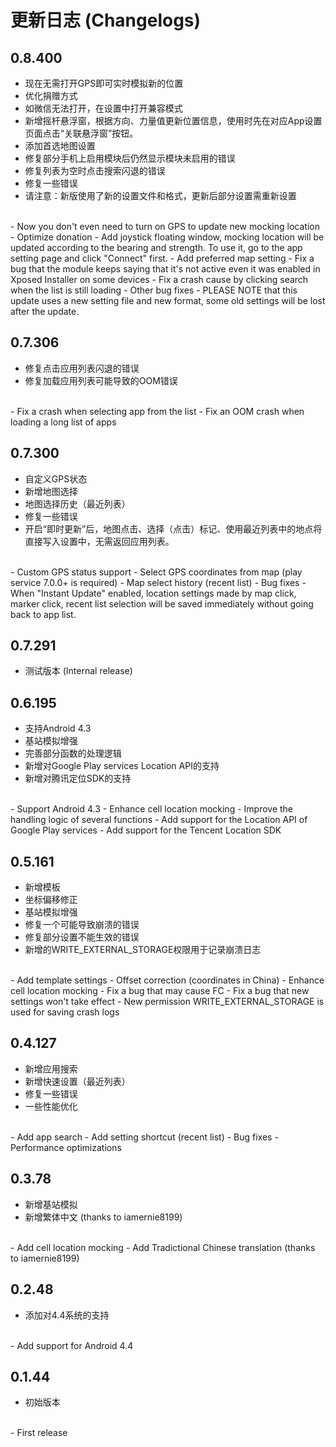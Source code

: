 # 更新日志 (Changelogs)

## 0.8.400
- 现在无需打开GPS即可实时模拟新的位置
- 优化捐赠方式
- 如微信无法打开，在设置中打开兼容模式
- 新增摇杆悬浮窗，根据方向、力量值更新位置信息，使用时先在对应App设置页面点击“关联悬浮窗”按钮。
- 添加首选地图设置
- 修复部分手机上启用模块后仍然显示模块未启用的错误
- 修复列表为空时点击搜索闪退的错误
- 修复一些错误
- 请注意：新版使用了新的设置文件和格式，更新后部分设置需重新设置    
<br/>
- Now you don't even need to turn on GPS to update new mocking location
- Optimize donation 
- Add joystick floating window, mocking location will be updated according to the bearing and strength. To use it, go to the app setting page and click "Connect" first.
- Add preferred map setting
- Fix a bug that the module keeps saying that it's not active even it was enabled in Xposed Installer on some devices
- Fix a crash cause by clicking search when the list is still loading
- Other bug fixes
- PLEASE NOTE that this update uses a new setting file and new format, some old settings will be lost after the update. 


## 0.7.306
- 修复点击应用列表闪退的错误
- 修复加载应用列表可能导致的OOM错误    
<br/>
- Fix a crash when selecting app from the list     
- Fix an OOM crash when loading a long list of apps


## 0.7.300
- 自定义GPS状态     
- 新增地图选择     
- 地图选择历史（最近列表）     
- 修复一些错误     
- 开启“即时更新”后，地图点击、选择（点击）标记、使用最近列表中的地点将直接写入设置中，无需返回应用列表。    
<br/>
- Custom GPS status support     
- Select GPS coordinates from map (play service 7.0.0+ is required)     
- Map select history (recent list)     
- Bug fixes     
- When "Instant Update" enabled, location settings made by map click, marker click, recent list selection will be saved immediately without going back to app list. 


## 0.7.291
- 测试版本 (Internal release)


## 0.6.195
- 支持Android 4.3    
- 基站模拟增强    
- 完善部分函数的处理逻辑    
- 新增对Google Play services Location API的支持    
- 新增对腾讯定位SDK的支持    
<br/>
- Support Android 4.3     
- Enhance cell location mocking     
- Improve the handling logic of several functions     
- Add support for the Location API of Google Play services     
- Add support for the Tencent Location SDK 


## 0.5.161
- 新增模板    
- 坐标偏移修正    
- 基站模拟增强    
- 修复一个可能导致崩溃的错误    
- 修复部分设置不能生效的错误    
- 新增的WRITE_EXTERNAL_STORAGE权限用于记录崩溃日志    
<br/>
- Add template settings     
- Offset correction (coordinates in China)     
- Enhance cell location mocking    
- Fix a bug that may cause FC    
- Fix a bug that new settings won't take effect    
- New permission WRITE_EXTERNAL_STORAGE is used for saving crash logs

  
## 0.4.127
- 新增应用搜索    
- 新增快速设置（最近列表）    
- 修复一些错误    
- 一些性能优化    
<br/>
- Add app search    
- Add setting shortcut (recent list)    
- Bug fixes    
- Performance optimizations


## 0.3.78
- 新增基站模拟
- 新增繁体中文 (thanks to iamernie8199)    
<br/>
- Add cell location mocking     
- Add Tradictional Chinese translation (thanks to iamernie8199)


## 0.2.48
- 添加对4.4系统的支持    
<br/>
- Add support for Android 4.4


## 0.1.44
- 初始版本    
<br/>
- First release
